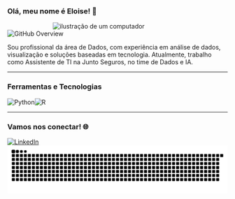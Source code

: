 ### Olá, meu nome é Eloise! 👋

<img src="https://raw.githubusercontent.com/MicaelliMedeiros/micaellimedeiros/master/image/computer-illustration.png" alt="ilustração de um computador" min-width="400px" max-width="400px" width="400px" align="right">

<img src="https://img.shields.io/static/v1?label=Overview&message=Eloise%20Monteiro&color=440e9c&style=for-the-badge&logo=GitHub" alt="GitHub Overview">

<p align="left"> 
Sou profissional da área de Dados, com experiência em análise de dados, visualização e soluções baseadas em tecnologia. Atualmente, trabalho como Assistente de TI na Junto Seguros, no time de Dados e IA.
</p>

---

### Ferramentas e Tecnologias
<img src="https://img.shields.io/badge/Python-14354C?style=for-the-badge&logo=python&logoColor=white" alt="Python"><img src="https://img.shields.io/badge/R-276DC3?style=for-the-badge&logo=r&logoColor=white" alt="R">

---

### Vamos nos conectar! 🌐
<a href="https://www.linkedin.com/in/eloisemf/" target="_blank">
  <img src="https://img.shields.io/badge/LinkedIn-0077B5?style=for-the-badge&logo=linkedin&logoColor=white" alt="LinkedIn">
</a>

<img src="https://raw.githubusercontent.com/eloisemf/eloisemf/output/snake.svg" alt="Snake animation" />

###
